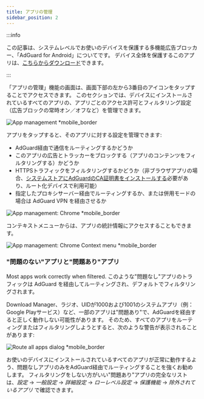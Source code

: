 ```yaml
---
title: アプリの管理
sidebar_position: 2
---
```


:::info

この記事は、システムレベルでお使いのデバイスを保護する多機能広告ブロッカー、「AdGuard for Android」についてです。 デバイス全体を保護するこのアプリは、[こちらからダウンロード](https://agrd.io/download-kb-adblock)できます。

:::

「アプリの管理」機能の画面は、画面下部の左から3番目のアイコンをタップすることでアクセスできます。 このセクションでは、デバイスにインストールされているすべてのアプリの、アプリごとのアクセス許可とフィルタリング設定（広告ブロックの常時オン／オフなど）を管理できます。

![App management \*mobile_border](https://cdn.adtidy.org/blog/new/9sakapp_management.png)

アプリをタップすると、そのアプリに対する設定を管理できます:

- AdGuard経由で通信をルーティングするかどうか
- このアプリの広告とトラッカーをブロックする（アプリのコンテンツをフィルタリングする）かどうか
- HTTPSトラフィックをフィルタリングするかどうか（非ブラウザアプリの場合、[システムストアにAdGuardのCA証明書をインストールする](/adguard-for-android/solving-problems/https-certificate-for-rooted/)必要があり、ルート化デバイスで利用可能）
- 指定したプロキシサーバー経由でルーティングするか、または併用モードの場合は AdGuard VPN を経由させるか

![App management: Chrome \*mobile_border](https://cdn.adtidy.org/blog/new/nvvgochrome_management.png)

コンテキストメニューからは、アプリの統計情報にアクセスすることもできます。

![App management: Chrome Context menu \*mobile_border](https://cdn.adtidy.org/blog/new/4z85achome_management_context_menu.png)

### "問題のない"アプリと"問題あり"アプリ

Most apps work correctly when filtered. このような"問題なし"アプリのトラフィックは AdGuard を経由してルーティングされ、デフォルトでフィルタリングされます。

Download Manager、ラジオ、UIDが1000および1001のシステムアプリ（例：Google Playサービス）など、一部のアプリは"問題あり"で、AdGuardを経由すると正しく動作しない可能性があります。 そのため、すべてのアプリをルーティングまたはフィルタリングしようとすると、次のような警告が表示されることがあります:

![Route all apps dialog \*mobile_border](https://cdn.adtidy.org/blog/new/6du8jiroute_all.png)

お使いのデバイスにインストールされているすべてのアプリが正常に動作するよう、問題なしアプリのみをAdGuard経由でルーティングすることを強くお勧めします。 フィルタリングをしない方がいい"問題あり"アプリの完全なリストは、_設定_ → _一般設定_ → _詳細設定_ → _ローレベル設定_ → _保護機能_ → _除外されているアプリ_ で確認できます。
